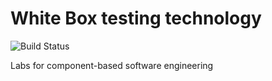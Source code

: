 # White Box testing technology

![Build Status](https://travis-ci.org/ddynikov/Tests.svg?branch=main2)

Labs for component-based software engineering
